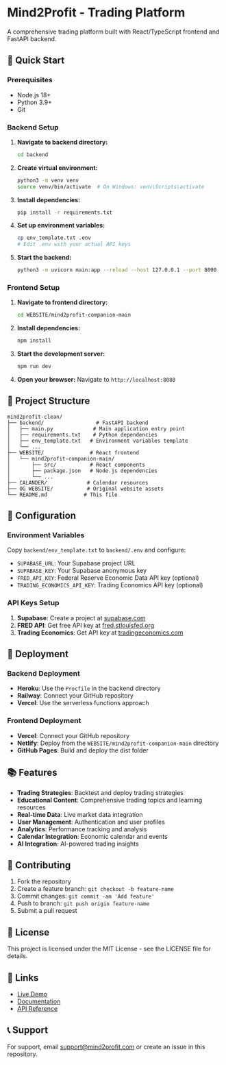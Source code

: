 # Mind2Profit - Trading Platform

A comprehensive trading platform built with React/TypeScript frontend and FastAPI backend.

## 🚀 Quick Start

### Prerequisites
- Node.js 18+ 
- Python 3.9+
- Git

### Backend Setup

1. **Navigate to backend directory:**
   ```bash
   cd backend
   ```

2. **Create virtual environment:**
   ```bash
   python3 -m venv venv
   source venv/bin/activate  # On Windows: venv\Scripts\activate
   ```

3. **Install dependencies:**
   ```bash
   pip install -r requirements.txt
   ```

4. **Set up environment variables:**
   ```bash
   cp env_template.txt .env
   # Edit .env with your actual API keys
   ```

5. **Start the backend:**
   ```bash
   python3 -m uvicorn main:app --reload --host 127.0.0.1 --port 8000
   ```

### Frontend Setup

1. **Navigate to frontend directory:**
   ```bash
   cd WEBSITE/mind2profit-companion-main
   ```

2. **Install dependencies:**
   ```bash
   npm install
   ```

3. **Start the development server:**
   ```bash
   npm run dev
   ```

4. **Open your browser:**
   Navigate to `http://localhost:8080`

## 📁 Project Structure

```
mind2profit-clean/
├── backend/                 # FastAPI backend
│   ├── main.py             # Main application entry point
│   ├── requirements.txt    # Python dependencies
│   ├── env_template.txt   # Environment variables template
│   └── ...
├── WEBSITE/               # React frontend
│   └── mind2profit-companion-main/
│       ├── src/           # React components
│       ├── package.json   # Node.js dependencies
│       └── ...
├── CALANDER/             # Calendar resources
├── OG WEBSITE/           # Original website assets
└── README.md            # This file
```

## 🔧 Configuration

### Environment Variables

Copy `backend/env_template.txt` to `backend/.env` and configure:

- `SUPABASE_URL`: Your Supabase project URL
- `SUPABASE_KEY`: Your Supabase anonymous key
- `FRED_API_KEY`: Federal Reserve Economic Data API key (optional)
- `TRADING_ECONOMICS_API_KEY`: Trading Economics API key (optional)

### API Keys Setup

1. **Supabase**: Create a project at [supabase.com](https://supabase.com)
2. **FRED API**: Get free API key at [fred.stlouisfed.org](https://fred.stlouisfed.org)
3. **Trading Economics**: Get API key at [tradingeconomics.com](https://tradingeconomics.com)

## 🚀 Deployment

### Backend Deployment
- **Heroku**: Use the `Procfile` in the backend directory
- **Railway**: Connect your GitHub repository
- **Vercel**: Use the serverless functions approach

### Frontend Deployment
- **Vercel**: Connect your GitHub repository
- **Netlify**: Deploy from the `WEBSITE/mind2profit-companion-main` directory
- **GitHub Pages**: Build and deploy the dist folder

## 📚 Features

- **Trading Strategies**: Backtest and deploy trading strategies
- **Educational Content**: Comprehensive trading topics and learning resources
- **Real-time Data**: Live market data integration
- **User Management**: Authentication and user profiles
- **Analytics**: Performance tracking and analysis
- **Calendar Integration**: Economic calendar and events
- **AI Integration**: AI-powered trading insights

## 🤝 Contributing

1. Fork the repository
2. Create a feature branch: `git checkout -b feature-name`
3. Commit changes: `git commit -am 'Add feature'`
4. Push to branch: `git push origin feature-name`
5. Submit a pull request

## 📄 License

This project is licensed under the MIT License - see the LICENSE file for details.

## 🔗 Links

- [Live Demo](https://mind2profit.com)
- [Documentation](https://docs.mind2profit.com)
- [API Reference](https://api.mind2profit.com/docs)

## 📞 Support

For support, email support@mind2profit.com or create an issue in this repository.
